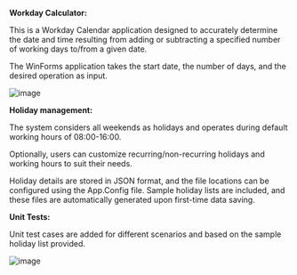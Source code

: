 **Workday Calculator:**

This is a Workday Calendar application designed to accurately determine the date and time resulting from adding or subtracting a specified number of working days to/from a given date.

The WinForms application takes the start date, the number of days, and the desired operation as input.

![image](https://github.com/anishjose27/WorkdayCalendar/assets/80158428/b58d51fb-5053-463b-9467-29828a8cf32e)

**Holiday management:**

The system considers all weekends as holidays and operates during default working hours of 08:00-16:00.

Optionally, users can customize recurring/non-recurring holidays and working hours to suit their needs.

Holiday details are stored in JSON format, and the file locations can be configured using the App.Config file. 
Sample holiday lists are included, and these files are automatically generated upon first-time data saving.

**Unit Tests:**

Unit test cases are added for different scenarios and based on the sample holiday list provided.

![image](https://github.com/anishjose27/WorkdayCalendar/assets/80158428/5177ec61-e1cf-4c55-8b18-c728bfeb997f)



